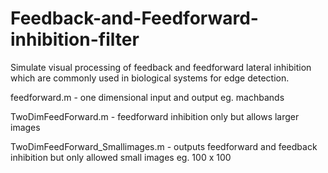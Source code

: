 # Feedback-and-Feedforward-inhibition-filter
Simulate visual processing of feedback and feedforward lateral inhibition which are commonly used in biological systems for edge detection. 

feedforward.m - one dimensional input and output eg. machbands

TwoDimFeedForward.m - feedforward inhibition only but allows larger images

TwoDimFeedForward_Smallimages.m - outputs feedforward and feedback inhibition but only allowed small images eg. 100 x 100
